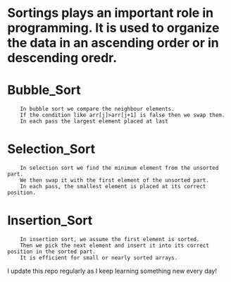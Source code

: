 # Sortings plays an important role in programming. It is used to organize the data in an ascending order or in descending oredr.

# Bubble_Sort
        In bubble sort we compare the neighbour elements. 
        If the condition like arr[j]>arr[j+1] is false then we swap them.
        In each pass the largest element placed at last

# Selection_Sort
        In selection sort we find the minimum element from the unsorted part.
        We then swap it with the first element of the unsorted part.
        In each pass, the smallest element is placed at its correct position.
# Insertion_Sort
        In insertion sort, we assume the first element is sorted.
        Then we pick the next element and insert it into its correct position in the sorted part.
        It is efficient for small or nearly sorted arrays.


 I update this repo regularly as I keep learning something new every day! 
